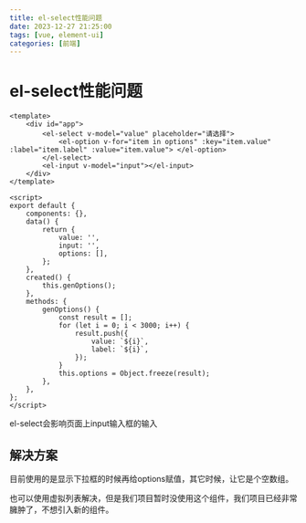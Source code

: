 ```yaml
---
title: el-select性能问题
date: 2023-12-27 21:25:00
tags: [vue, element-ui]
categories: [前端]
---
```


# el-select性能问题

```vue
<template>
    <div id="app">
        <el-select v-model="value" placeholder="请选择">
            <el-option v-for="item in options" :key="item.value" :label="item.label" :value="item.value"> </el-option>
        </el-select>
        <el-input v-model="input"></el-input>
    </div>
</template>

<script>
export default {
    components: {},
    data() {
        return {
            value: '',
            input: '',
            options: [],
        };
    },
    created() {
        this.genOptions();
    },
    methods: {
        genOptions() {
            const result = [];
            for (let i = 0; i < 3000; i++) {
                result.push({
                    value: `${i}`,
                    label: `${i}`,
                });
            }
            this.options = Object.freeze(result);
        },
    },
};
</script>
```

el-select会影响页面上input输入框的输入

## 解决方案
目前使用的是显示下拉框的时候再给options赋值，其它时候，让它是个空数组。

也可以使用虚拟列表解决，但是我们项目暂时没使用这个组件，我们项目已经非常臃肿了，不想引入新的组件。
